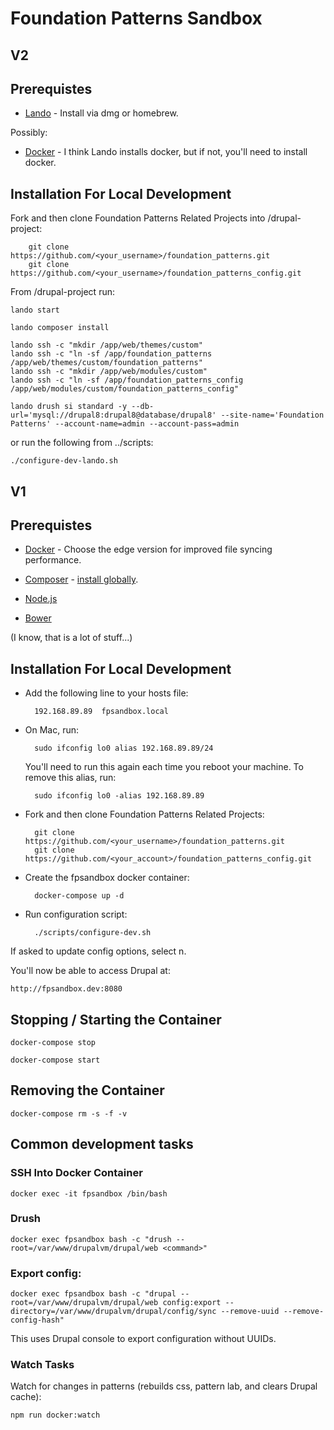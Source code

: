 # Foundation Patterns Sandbox

## V2

## Prerequistes

* [Lando](https://docs.devwithlando.io/installation/installing.html) - Install 
via dmg or homebrew.

Possibly:

* [Docker](https://www.docker.com/) - I think Lando installs docker, but if not, 
you'll need to install docker.

## Installation For Local Development

Fork and then clone Foundation Patterns Related Projects into /drupal-project:

        git clone https://github.com/<your_username>/foundation_patterns.git
        git clone https://github.com/<your_username>/foundation_patterns_config.git

From /drupal-project run:

    lando start
    
    lando composer install
    
    lando ssh -c "mkdir /app/web/themes/custom"
    lando ssh -c "ln -sf /app/foundation_patterns /app/web/themes/custom/foundation_patterns" 
    lando ssh -c "mkdir /app/web/modules/custom"
    lando ssh -c "ln -sf /app/foundation_patterns_config /app/web/modules/custom/foundation_patterns_config"
    
    lando drush si standard -y --db-url='mysql://drupal8:drupal8@database/drupal8' --site-name='Foundation Patterns' --account-name=admin --account-pass=admin

or run the following from ../scripts:

    ./configure-dev-lando.sh

## V1

## Prerequistes

* [Docker](https://www.docker.com/) - Choose the edge version for improved 
file syncing performance.

* [Composer](https://getcomposer.org/) - [install globally](https://getcomposer.org/doc/00-intro.md#globally). 

* [Node.js](https://nodejs.org/en/)

* [Bower](https://bower.io/)

(I know, that is a lot of stuff...)

## Installation For Local Development

* Add the following line to your hosts file:
        
        192.168.89.89  fpsandbox.local
        
* On Mac, run:

        sudo ifconfig lo0 alias 192.168.89.89/24

    You'll need to run this again each time you reboot your machine. To remove this alias, run:

        sudo ifconfig lo0 -alias 192.168.89.89

* Fork and then clone Foundation Patterns Related Projects:

        git clone https://github.com/<your_username>/foundation_patterns.git
        git clone https://github.com/<your_account>/foundation_patterns_config.git

* Create the fpsandbox docker container: 
        
        docker-compose up -d

* Run configuration script:

        ./scripts/configure-dev.sh

If asked to update config options, select n.

You'll now be able to access Drupal at:

    http://fpsandbox.dev:8080

## Stopping / Starting the Container

    docker-compose stop

    docker-compose start

## Removing the Container

    docker-compose rm -s -f -v
 
## Common development tasks

### SSH Into Docker Container

    docker exec -it fpsandbox /bin/bash

### Drush

    docker exec fpsandbox bash -c "drush --root=/var/www/drupalvm/drupal/web <command>"

### Export config:

    docker exec fpsandbox bash -c "drupal --root=/var/www/drupalvm/drupal/web config:export --directory=/var/www/drupalvm/drupal/config/sync --remove-uuid --remove-config-hash"

This uses Drupal console to export configuration without UUIDs.

### Watch Tasks

Watch for changes in patterns (rebuilds css, pattern lab, and clears Drupal cache):

    npm run docker:watch